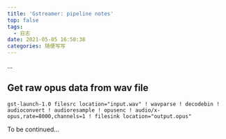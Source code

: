 ```yaml
---
title: 'Gstreamer: pipeline notes'
top: false
tags:
  - 日志
date: 2021-05-05 16:50:38
categories: 随便写写
---
```


...

<!--more-->

## Get raw opus data from wav file

```
gst-launch-1.0 filesrc location="input.wav" ! wavparse ! decodebin ! audioconvert ! audioresample ! opusenc ! audio/x-opus,rate=8000,channels=1 ! filesink location="output.opus"
```

To be continued...

